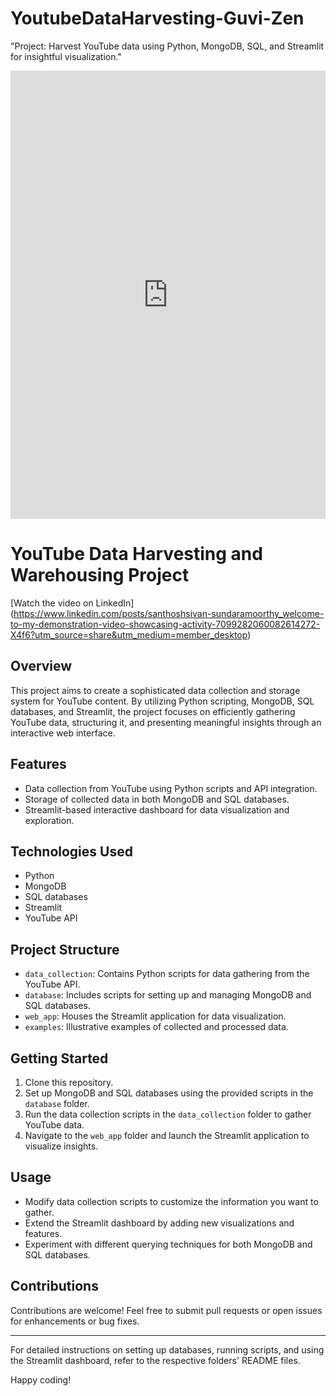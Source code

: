 # YoutubeDataHarvesting-Guvi-Zen
"Project: Harvest YouTube data using Python, MongoDB, SQL, and Streamlit for insightful visualization."

<iframe src="https://www.linkedin.com/embed/feed/update/urn:li:ugcPost:7099281552328597504" height="717" width="504" frameborder="0" allowfullscreen="" title="Embedded post"></iframe>

# YouTube Data Harvesting and Warehousing Project

[Watch the video on LinkedIn] (https://www.linkedin.com/posts/santhoshsivan-sundaramoorthy_welcome-to-my-demonstration-video-showcasing-activity-7099282060082614272-X4f6?utm_source=share&utm_medium=member_desktop)

## Overview
This project aims to create a sophisticated data collection and storage system for YouTube content. By utilizing Python scripting, MongoDB, SQL databases, and Streamlit, the project focuses on efficiently gathering YouTube data, structuring it, and presenting meaningful insights through an interactive web interface.

## Features
- Data collection from YouTube using Python scripts and API integration.
- Storage of collected data in both MongoDB and SQL databases.
- Streamlit-based interactive dashboard for data visualization and exploration.

## Technologies Used
- Python
- MongoDB
- SQL databases
- Streamlit
- YouTube API

## Project Structure
- `data_collection`: Contains Python scripts for data gathering from the YouTube API.
- `database`: Includes scripts for setting up and managing MongoDB and SQL databases.
- `web_app`: Houses the Streamlit application for data visualization.
- `examples`: Illustrative examples of collected and processed data.

## Getting Started
1. Clone this repository.
2. Set up MongoDB and SQL databases using the provided scripts in the `database` folder.
3. Run the data collection scripts in the `data_collection` folder to gather YouTube data.
4. Navigate to the `web_app` folder and launch the Streamlit application to visualize insights.

## Usage
- Modify data collection scripts to customize the information you want to gather.
- Extend the Streamlit dashboard by adding new visualizations and features.
- Experiment with different querying techniques for both MongoDB and SQL databases.

## Contributions
Contributions are welcome! Feel free to submit pull requests or open issues for enhancements or bug fixes.


---

For detailed instructions on setting up databases, running scripts, and using the Streamlit dashboard, refer to the respective folders' README files.

Happy coding!
